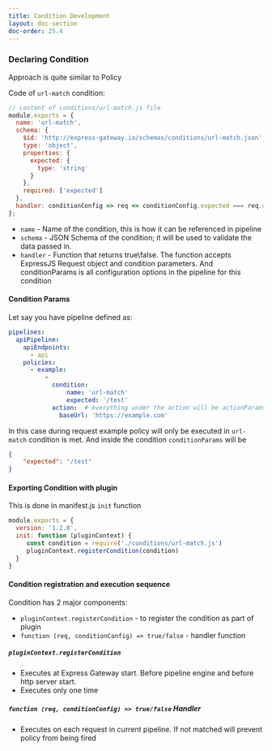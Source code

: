 ```yaml
---
title: Condition Development
layout: doc-section
doc-order: 25.4
---
```


### Declaring Condition
Approach is quite similar to Policy

Code of `url-match` condition:

```js
// content of conditions/url-match.js file
module.exports = {
  name: 'url-match',
  schema: {
    $id: 'http://express-gateway.io/schemas/conditions/url-match.json',
    type: 'object',
    properties: {
      expected: {
        type: 'string'
      }
    },
    required: ['expected']
  },
  handler: conditionConfig => req => conditionConfig.expected === req.url
};
```

- `name` - Name of the condition, this is how it can be referenced in pipeline
- `schema` - JSON Schema of the condition; it will be used to validate the data passed in.
- `handler` - Function that returns true\false. The function accepts ExpressJS Request object and condition parameters.
And conditionParams is all configuration options in the pipeline for this condition

#### Condition Params
Let say you have pipeline defined as:
```yml
pipelines:
  apiPipeline:
    apiEndpoints:
      - api
    policies:
      - example:
          -
            condition:
                name: 'url-match'
                expected: '/test'
            action:  # everything under the action will be actionParams
              baseUrl: 'https://example.com'
```
In this case during request example policy will only be executed in `url-match` condition is met. And inside the condition `conditionParams` will be
```json
{
    "expected": "/test"
}
```

#### Exporting Condition with plugin
This is done in manifest.js `init` function

```js
module.exports = {
  version: '1.2.0',
  init: function (pluginContext) {
     const condition = require('./conditions/url-match.js')
     pluginContext.registerCondition(condition)
  }
}
```

#### Condition registration and execution sequence

Condition has 2 major components:
- `pluginContext.registerCondition` - to register the condition as part of plugin
- `function (req, conditionConfig) => true/false` - handler function

##### `pluginContext.registerCondition`
- Executes at Express Gateway start. Before pipeline engine and before http server start.
- Executes only one time

##### `function (req, conditionConfig) => true/false` Handler
- Executes on each request in current pipeline. If not matched will prevent policy from being fired

